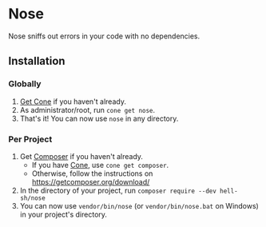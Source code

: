 # Nose

Nose sniffs out errors in your code with no dependencies.

## Installation

### Globally

1. [Get Cone](https://getcone.org) if you haven't already.
2. As administrator/root, run `cone get nose`.
3. That's it! You can now use `nose` in any directory.

### Per Project

1. Get [Composer](https://getcomposer.org) if you haven't already.
	- If you have [Cone](https://getcone.org), use `cone get composer`.
	- Otherwise, follow the instructions on https://getcomposer.org/download/  
2. In the directory of your project, run `composer require --dev hell-sh/nose`
3. You can now use `vendor/bin/nose` (or `vendor/bin/nose.bat` on Windows) in your project's directory.
